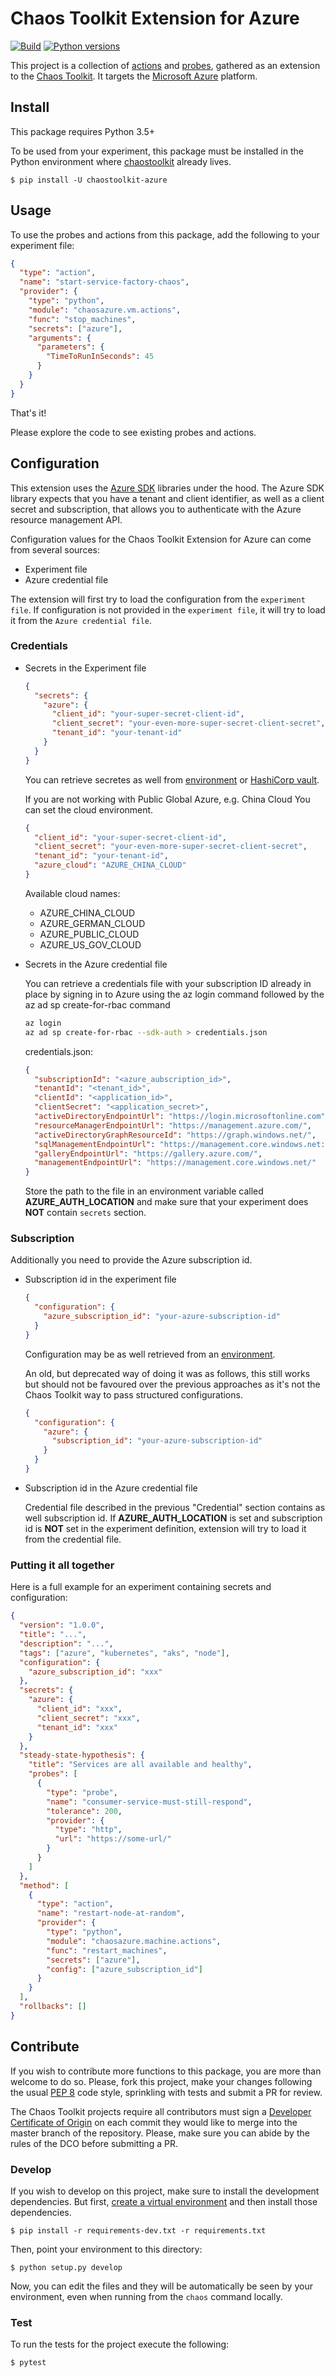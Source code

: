 # Chaos Toolkit Extension for Azure

[![Build](https://github.com/chaostoolkit-incubator/chaostoolkit-azure/actions/workflows/build.yaml/badge.svg)](https://github.com/chaostoolkit-incubator/chaostoolkit-azure/actions/workflows/build.yaml)
[![Python versions](https://img.shields.io/pypi/pyversions/chaostoolkit-azure.svg)](https://www.python.org/)

This project is a collection of [actions][] and [probes][], gathered as an
extension to the [Chaos Toolkit][chaostoolkit]. It targets the
[Microsoft Azure][azure] platform.

[actions]: http://chaostoolkit.org/reference/api/experiment/#action
[probes]: http://chaostoolkit.org/reference/api/experiment/#probe
[chaostoolkit]: http://chaostoolkit.org
[azure]: https://azure.microsoft.com/en-us/

## Install

This package requires Python 3.5+

To be used from your experiment, this package must be installed in the Python
environment where [chaostoolkit][] already lives.

```
$ pip install -U chaostoolkit-azure
```

## Usage

To use the probes and actions from this package, add the following to your
experiment file:

```json
{
  "type": "action",
  "name": "start-service-factory-chaos",
  "provider": {
    "type": "python",
    "module": "chaosazure.vm.actions",
    "func": "stop_machines",
    "secrets": ["azure"],
    "arguments": {
      "parameters": {
        "TimeToRunInSeconds": 45
      }
    }
  }
}
```

That's it!

Please explore the code to see existing probes and actions.

## Configuration

This extension uses the [Azure SDK][sdk] libraries under the hood. The Azure SDK library expects that you have a tenant and client identifier, as well as a client secret and subscription, that allows you to authenticate with the Azure resource management API.

Configuration values for the Chaos Toolkit Extension for Azure can come from several sources:

- Experiment file
- Azure credential file

The extension will first try to load the configuration from the `experiment file`. If configuration is not provided in the `experiment file`, it will try to load it from the `Azure credential file`.

[creds]: https://docs.microsoft.com/en-us/azure/service-fabric/service-fabric-connect-to-secure-cluster
[requests]: http://docs.python-requests.org/en/master/
[sdk]: https://github.com/Azure/azure-sdk-for-python

### Credentials

- Secrets in the Experiment file

  ```json
  {
    "secrets": {
      "azure": {
        "client_id": "your-super-secret-client-id",
        "client_secret": "your-even-more-super-secret-client-secret",
        "tenant_id": "your-tenant-id"
      }
    }
  }
  ```

  You can retrieve secretes as well from [environment][env_secrets] or [HashiCorp vault][vault_secrets]. 

  
  If you are not working with Public Global Azure, e.g. China Cloud You can set the cloud environment.

  ```json
  {
    "client_id": "your-super-secret-client-id",
    "client_secret": "your-even-more-super-secret-client-secret",
    "tenant_id": "your-tenant-id",
    "azure_cloud": "AZURE_CHINA_CLOUD"
  }
  ```

  Available cloud names:

  - AZURE_CHINA_CLOUD
  - AZURE_GERMAN_CLOUD
  - AZURE_PUBLIC_CLOUD
  - AZURE_US_GOV_CLOUD

  [vault_secrets]: https://docs.chaostoolkit.org/reference/api/experiment/#vault-secrets
  [env_secrets]: https://docs.chaostoolkit.org/reference/api/experiment/#environment-secrets


- Secrets in the Azure credential file

  You can retrieve a credentials file with your subscription ID already in place by signing in to Azure using the az login command followed by the az ad sp create-for-rbac command

  ```bash
  az login
  az ad sp create-for-rbac --sdk-auth > credentials.json
  ```

  credentials.json:

  ```json
  {
    "subscriptionId": "<azure_aubscription_id>",
    "tenantId": "<tenant_id>",
    "clientId": "<application_id>",
    "clientSecret": "<application_secret>",
    "activeDirectoryEndpointUrl": "https://login.microsoftonline.com",
    "resourceManagerEndpointUrl": "https://management.azure.com/",
    "activeDirectoryGraphResourceId": "https://graph.windows.net/",
    "sqlManagementEndpointUrl": "https://management.core.windows.net:8443/",
    "galleryEndpointUrl": "https://gallery.azure.com/",
    "managementEndpointUrl": "https://management.core.windows.net/"
  }
  ```

  Store the path to the file in an environment variable called **AZURE_AUTH_LOCATION** and make sure that your experiment does **NOT** contain `secrets` section. 

### Subscription

Additionally you need to provide the Azure subscription id.

- Subscription id in the experiment file

  ```json
  {
    "configuration": {
      "azure_subscription_id": "your-azure-subscription-id"
    }
  }
  ```

  Configuration may be as well retrieved from an [environment][env_configuration].

  An old, but deprecated way of doing it was as follows, this still works
  but should not be favoured over the previous approaches as it's not the
  Chaos Toolkit way to pass structured configurations.

  ```json
  {
    "configuration": {
      "azure": {
        "subscription_id": "your-azure-subscription-id"
      }
    }
  }
  ```

  [env_configuration]: https://docs.chaostoolkit.org/reference/api/experiment/#environment-configurations

- Subscription id in the Azure credential file

  Credential file described in the previous "Credential" section contains as well subscription id. If **AZURE_AUTH_LOCATION** is set and subscription id is **NOT** set in the experiment definition, extension will try to load it from the credential file.

  

### Putting it all together

Here is a full example for an experiment containing secrets and configuration: 

```json
{
  "version": "1.0.0",
  "title": "...",
  "description": "...",
  "tags": ["azure", "kubernetes", "aks", "node"],
  "configuration": {
    "azure_subscription_id": "xxx"
  },
  "secrets": {
    "azure": {
      "client_id": "xxx",
      "client_secret": "xxx",
      "tenant_id": "xxx"
    }
  },
  "steady-state-hypothesis": {
    "title": "Services are all available and healthy",
    "probes": [
      {
        "type": "probe",
        "name": "consumer-service-must-still-respond",
        "tolerance": 200,
        "provider": {
          "type": "http",
          "url": "https://some-url/"
        }
      }
    ]
  },
  "method": [
    {
      "type": "action",
      "name": "restart-node-at-random",
      "provider": {
        "type": "python",
        "module": "chaosazure.machine.actions",
        "func": "restart_machines",
        "secrets": ["azure"],
        "config": ["azure_subscription_id"]
      }
    }
  ],
  "rollbacks": []
}
```

## Contribute

If you wish to contribute more functions to this package, you are more than
welcome to do so. Please, fork this project, make your changes following the
usual [PEP 8][pep8] code style, sprinkling with tests and submit a PR for
review.

[pep8]: https://pycodestyle.readthedocs.io/en/latest/

The Chaos Toolkit projects require all contributors must sign a
[Developer Certificate of Origin][dco] on each commit they would like to merge
into the master branch of the repository. Please, make sure you can abide by
the rules of the DCO before submitting a PR.

[dco]: https://github.com/probot/dco#how-it-works

### Develop

If you wish to develop on this project, make sure to install the development
dependencies. But first, [create a virtual environment][venv] and then install
those dependencies.

[venv]: http://chaostoolkit.org/reference/usage/install/#create-a-virtual-environment

```console
$ pip install -r requirements-dev.txt -r requirements.txt
```

Then, point your environment to this directory:

```console
$ python setup.py develop
```

Now, you can edit the files and they will be automatically be seen by your
environment, even when running from the `chaos` command locally.

### Test

To run the tests for the project execute the following:

```
$ pytest
```
